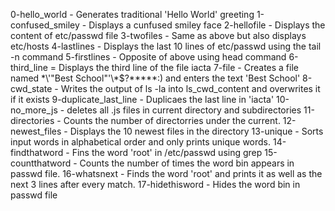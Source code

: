 0-hello_world - Generates traditional 'Hello World' greeting
1-confused_smiley - Displays a cunfused smiley face
2-hellofile - Displays the content of etc/passwd file
3-twofiles - Same as above but also displays etc/hosts
4-lastlines - Displays the last 10 lines of etc/passwd using the tail -n command
5-firstlines - Opposite of above using head command
6-third_line = Displays the third line of the file iacta
7-file - Creates a file named \*\\'"Best School"\'\\*$\?\*\*\*\*\*:) and enters the text 'Best School'
8-cwd_state - Writes the output of ls -la into ls_cwd_content and overwrites it if it exists
9-duplicate_last_line - Duplicaes the last line in 'iacta'
10-no_more_js - deletes all .js files in current directory and subdirectories
11-directories - Counts the number of directorries under the current.
12-newest_files - Displays the 10 newest files in the directory
13-unique - Sorts input words in alphabetical order and only prints unique words.
14-findthatword - Fins the word 'root' in /etc/passwd using grep
15-countthatword - Counts the number of times the word bin appears in passwd file.
16-whatsnext - Finds the word 'root' and prints it as well as the next 3 lines after every match.
17-hidethisword - Hides the word bin in passwd file

